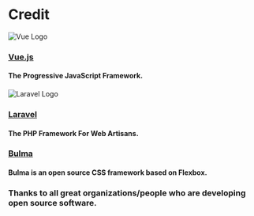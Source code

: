 # Credit

![Vue Logo](/sbm-guide/assets/img/vue-logo.png "Vue Logo")

### [Vue.js](https://vuejs.org/)

#### The Progressive JavaScript Framework.

####

![Laravel Logo](/sbm-guide/assets/img/laravel-logo.png "Laravel Logo")

### [Laravel](https://laravel.com/)

#### The PHP Framework For Web Artisans.

### [Bulma](https://bulma.io/)

#### Bulma is an open source CSS framework based on Flexbox.

### Thanks to all great organizations/people who are developing open source software.
